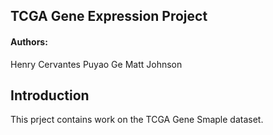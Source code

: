 TCGA Gene Expression Project
----------------------------
#### Authors:
Henry Cervantes
Puyao Ge
Matt Johnson

Introduction
------------
This prject contains work on the TCGA Gene Smaple dataset. 
